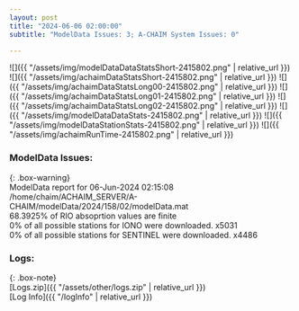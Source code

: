```yaml
---
layout: post
title: "2024-06-06 02:00:00"
subtitle: "ModelData Issues: 3; A-CHAIM System Issues: 0"

---
```


![]({{ "/assets/img/modelDataDataStatsShort-2415802.png" | relative_url }})
![]({{ "/assets/img/achaimDataStatsShort-2415802.png" | relative_url }})
![]({{ "/assets/img/achaimDataStatsLong00-2415802.png" | relative_url }})
![]({{ "/assets/img/achaimDataStatsLong01-2415802.png" | relative_url }})
![]({{ "/assets/img/achaimDataStatsLong02-2415802.png" | relative_url }})
![]({{ "/assets/img/modelDataDataStats-2415802.png" | relative_url }})
![]({{ "/assets/img/modelDataStationStats-2415802.png" | relative_url }})
![]({{ "/assets/img/achaimRunTime-2415802.png" | relative_url }})


### ModelData Issues:  
  
{: .box-warning}  
 ModelData report for 06-Jun-2024 02:15:08   
 /home/chaim/ACHAIM_SERVER/A-CHAIM/modelData/2024/158/02/modelData.mat   
 68.3925% of RIO absoprtion values are finite   
 0% of all possible stations for IONO were downloaded. x5031   
 0% of all possible stations for SENTINEL were downloaded. x4486   
  


### Logs:  
  
{: .box-note}  
[Logs.zip]({{ "/assets/other/logs.zip" | relative_url }})  
[Log Info]({{ "/logInfo" | relative_url }})  
